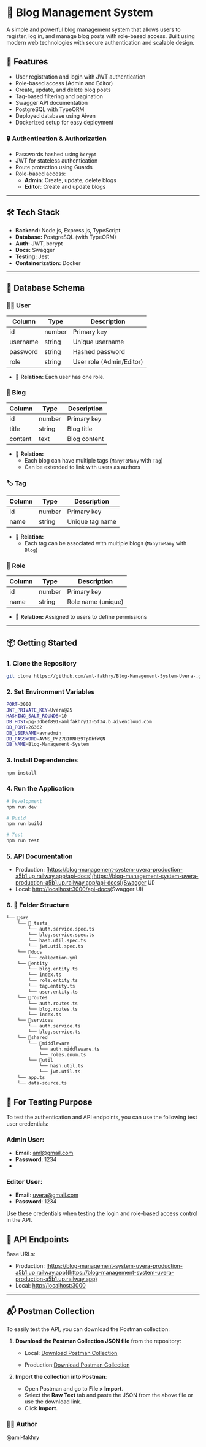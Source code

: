 # 📝 Blog Management System

A simple and powerful blog management system that allows users to register, log in, and manage blog posts with role-based access. Built using modern web technologies with secure authentication and scalable design.

## 🚀 Features

- User registration and login with JWT authentication
- Role-based access (Admin and Editor)
- Create, update, and delete blog posts
- Tag-based filtering and pagination
- Swagger API documentation
- PostgreSQL with TypeORM
- Deployed database using Aiven
- Dockerized setup for easy deployment

### 🔒 Authentication & Authorization

- Passwords hashed using `bcrypt`
- JWT for stateless authentication
- Route protection using Guards
- Role-based access:
  - **Admin**: Create, update, delete blogs
  - **Editor**: Create and update blogs

---

## 🛠️ Tech Stack

- **Backend:** Node.js, Express.js, TypeScript
- **Database:** PostgreSQL (with TypeORM)
- **Auth:** JWT, bcrypt
- **Docs:** Swagger
- **Testing:** Jest
- **Containerization:** Docker

---

## 🧱 Database Schema

### 🧑‍💼 User

| Column   | Type   | Description              |
| -------- | ------ | ------------------------ |
| id       | number | Primary key              |
| username | string | Unique username          |
| password | string | Hashed password          |
| role     | string | User role (Admin/Editor) |

- 🔐 **Relation:** Each user has one role.

### 📝 Blog

| Column  | Type   | Description  |
| ------- | ------ | ------------ |
| id      | number | Primary key  |
| title   | string | Blog title   |
| content | text   | Blog content |

- 🔗 **Relation:**
  - Each blog can have multiple tags (`ManyToMany` with `Tag`)
  - Can be extended to link with users as authors

### 🏷️ Tag

| Column | Type   | Description     |
| ------ | ------ | --------------- |
| id     | number | Primary key     |
| name   | string | Unique tag name |

- 🔗 **Relation:**
  - Each tag can be associated with multiple blogs (`ManyToMany` with `Blog`)

### 🔐 Role

| Column | Type   | Description        |
| ------ | ------ | ------------------ |
| id     | number | Primary key        |
| name   | string | Role name (unique) |

- 🔗 **Relation:** Assigned to users to define permissions

---

## 📦 Getting Started

### 1. Clone the Repository

```bash
git clone https://github.com/aml-fakhry/Blog-Management-System-Uvera-.git

```

### 2. Set Environment Variables

```bash
PORT=3000
JWT_PRIVATE_KEY=Uvera@25
HASHING_SALT_ROUNDS=10
DB_HOST=pg-3dbef891-amlfakhry13-5f34.b.aivencloud.com
DB_PORT=26362
DB_USERNAME=avnadmin
DB_PASSWORD=AVNS_PnZ7B1RNH39TpDbfWQN
DB_NAME=Blog-Management-System

```

### 3. Install Dependencies

```bash
npm install

```

### 4. Run the Application

```bash
# Development
npm run dev

# Build
npm run build

# Test
npm run test

```

### 5. API Documentation

- Production: [https://blog-management-system-uvera-production-a5b1.up.railway.app/api-docs](https://blog-management-system-uvera-production-a5b1.up.railway.app/api-docs)(Swagger UI)
- Local: [http://localhost:3000/api-docs](http://localhost:3000/api-docs)(Swagger UI)

### 6. 📂 Folder Structure

```bash
└── 📁src
    └── 📁_tests_
        └── auth.service.spec.ts
        └── blog.service.spec.ts
        └── hash.util.spec.ts
        └── jwt.util.spec.ts
    └── 📁docs
        └── collection.yml
    └── 📁entity
        └── blog.entity.ts
        └── index.ts
        └── role.entity.ts
        └── tag.entity.ts
        └── user.entity.ts
    └── 📁routes
        └── auth.routes.ts
        └── blog.routes.ts
        └── index.ts
    └── 📁services
        └── auth.service.ts
        └── blog.service.ts
    └── 📁shared
        └── 📁middleware
            └── auth.middleware.ts
            └── roles.enum.ts
        └── 📁util
            └── hash.util.ts
            └── jwt.util.ts
    └── app.ts
    └── data-source.ts
```

## 🧪 For Testing Purpose

To test the authentication and API endpoints, you can use the following test user credentials:

### Admin User:

- **Email**: aml@gmail.com
- **Password**: 1234
-

### Editor User:

- **Email**: uvera@gmail.com
- **Password**: 1234

Use these credentials when testing the login and role-based access control in the API.

## 🔌 API Endpoints

Base URLs:

- Production: [https://blog-management-system-uvera-production-a5b1.up.railway.app](https://blog-management-system-uvera-production-a5b1.up.railway.app)
- Local: [http://localhost:3000](http://localhost:3000)

---

## 📬 Postman Collection

To easily test the API, you can download the Postman collection:

1. **Download the Postman Collection JSON file** from the repository:

   - Local: [Download Postman Collection](https://github.com/aml-fakhry/Blog-Management-System-Uvera-/blob/main/Blog-Management-System.postman_collection.json)

   - Production:[Download Postman Collection](https://github.com/aml-fakhry/Blog-Management-System-Uvera-/blob/main/Blog-Management-System%20with%20hosted%20link.postman_collection.json)

2. **Import the collection into Postman**:
   - Open Postman and go to **File > Import**.
   - Select the **Raw Text** tab and paste the JSON from the above file or use the download link.
   - Click **Import**.

### 👨‍💻 Author

@aml-fakhry

